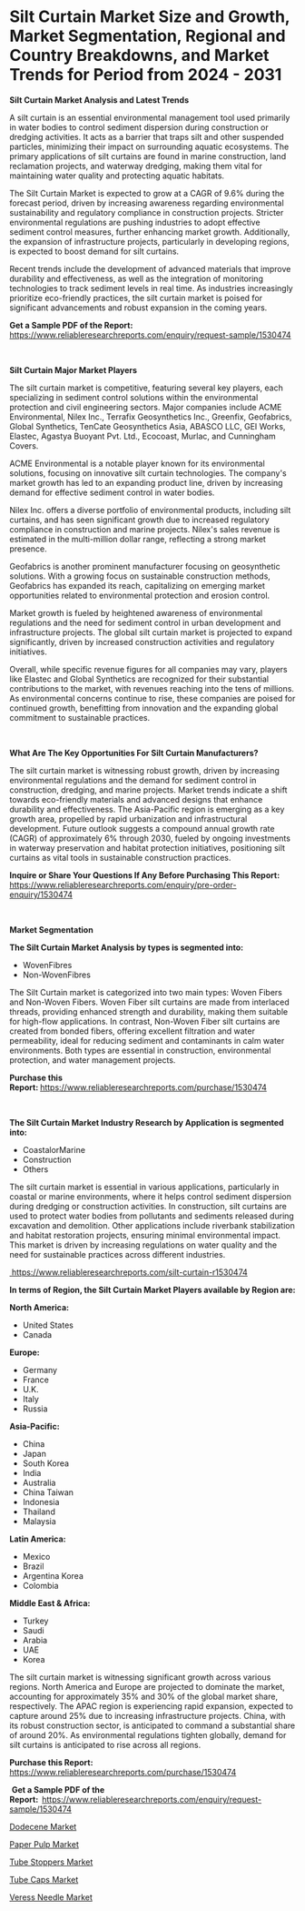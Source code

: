 <p><h1>Silt Curtain Market Size and Growth, Market Segmentation, Regional and Country Breakdowns, and Market Trends for Period from 2024 -  2031</h1></p><p><strong>Silt Curtain Market Analysis and Latest Trends</strong></p>
<p><p>A silt curtain is an essential environmental management tool used primarily in water bodies to control sediment dispersion during construction or dredging activities. It acts as a barrier that traps silt and other suspended particles, minimizing their impact on surrounding aquatic ecosystems. The primary applications of silt curtains are found in marine construction, land reclamation projects, and waterway dredging, making them vital for maintaining water quality and protecting aquatic habitats.</p><p>The Silt Curtain Market is expected to grow at a CAGR of 9.6% during the forecast period, driven by increasing awareness regarding environmental sustainability and regulatory compliance in construction projects. Stricter environmental regulations are pushing industries to adopt effective sediment control measures, further enhancing market growth. Additionally, the expansion of infrastructure projects, particularly in developing regions, is expected to boost demand for silt curtains. </p><p>Recent trends include the development of advanced materials that improve durability and effectiveness, as well as the integration of monitoring technologies to track sediment levels in real time. As industries increasingly prioritize eco-friendly practices, the silt curtain market is poised for significant advancements and robust expansion in the coming years.</p></p>
<p><strong>Get a Sample PDF of the Report:&nbsp;</strong> <a href="https://www.reliableresearchreports.com/enquiry/request-sample/1530474?utm_campaign=32&utm_medium=2&utm_source=Github&utm_content=ia&utm_term=07112024&utm_id=silt-curtain">https://www.reliableresearchreports.com/enquiry/request-sample/1530474</a></p>
<p>&nbsp;</p>
<p><strong>Silt Curtain Major Market Players</strong></p>
<p><p>The silt curtain market is competitive, featuring several key players, each specializing in sediment control solutions within the environmental protection and civil engineering sectors. Major companies include ACME Environmental, Nilex Inc., Terrafix Geosynthetics Inc., Greenfix, Geofabrics, Global Synthetics, TenCate Geosynthetics Asia, ABASCO LLC, GEI Works, Elastec, Agastya Buoyant Pvt. Ltd., Ecocoast, Murlac, and Cunningham Covers.</p><p>ACME Environmental is a notable player known for its environmental solutions, focusing on innovative silt curtain technologies. The company's market growth has led to an expanding product line, driven by increasing demand for effective sediment control in water bodies.</p><p>Nilex Inc. offers a diverse portfolio of environmental products, including silt curtains, and has seen significant growth due to increased regulatory compliance in construction and marine projects. Nilex's sales revenue is estimated in the multi-million dollar range, reflecting a strong market presence.</p><p>Geofabrics is another prominent manufacturer focusing on geosynthetic solutions. With a growing focus on sustainable construction methods, Geofabrics has expanded its reach, capitalizing on emerging market opportunities related to environmental protection and erosion control.</p><p>Market growth is fueled by heightened awareness of environmental regulations and the need for sediment control in urban development and infrastructure projects. The global silt curtain market is projected to expand significantly, driven by increased construction activities and regulatory initiatives.</p><p>Overall, while specific revenue figures for all companies may vary, players like Elastec and Global Synthetics are recognized for their substantial contributions to the market, with revenues reaching into the tens of millions. As environmental concerns continue to rise, these companies are poised for continued growth, benefitting from innovation and the expanding global commitment to sustainable practices.</p></p>
<p>&nbsp;</p>
<p><strong>What Are The Key Opportunities For Silt Curtain Manufacturers?</strong></p>
<p><p>The silt curtain market is witnessing robust growth, driven by increasing environmental regulations and the demand for sediment control in construction, dredging, and marine projects. Market trends indicate a shift towards eco-friendly materials and advanced designs that enhance durability and effectiveness. The Asia-Pacific region is emerging as a key growth area, propelled by rapid urbanization and infrastructural development. Future outlook suggests a compound annual growth rate (CAGR) of approximately 6% through 2030, fueled by ongoing investments in waterway preservation and habitat protection initiatives, positioning silt curtains as vital tools in sustainable construction practices.</p></p>
<p><strong>Inquire or Share Your Questions If Any Before Purchasing This Report:</strong> <a href="https://www.reliableresearchreports.com/enquiry/pre-order-enquiry/1530474?utm_campaign=32&utm_medium=2&utm_source=Github&utm_content=ia&utm_term=07112024&utm_id=silt-curtain">https://www.reliableresearchreports.com/enquiry/pre-order-enquiry/1530474</a></p>
<p>&nbsp;</p>
<p><strong>Market Segmentation</strong></p>
<p><strong>The Silt Curtain Market Analysis by types is segmented into:</strong></p>
<p><ul><li>WovenFibres</li><li>Non-WovenFibres</li></ul></p>
<p><p>The Silt Curtain market is categorized into two main types: Woven Fibers and Non-Woven Fibers. Woven Fiber silt curtains are made from interlaced threads, providing enhanced strength and durability, making them suitable for high-flow applications. In contrast, Non-Woven Fiber silt curtains are created from bonded fibers, offering excellent filtration and water permeability, ideal for reducing sediment and contaminants in calm water environments. Both types are essential in construction, environmental protection, and water management projects.</p></p>
<p><strong>Purchase this Report:&nbsp;</strong><a href="https://www.reliableresearchreports.com/purchase/1530474?utm_campaign=32&utm_medium=2&utm_source=Github&utm_content=ia&utm_term=07112024&utm_id=silt-curtain">https://www.reliableresearchreports.com/purchase/1530474</a></p>
<p>&nbsp;</p>
<p><strong>The Silt Curtain Market Industry Research by Application is segmented into:</strong></p>
<p><ul><li>CoastalorMarine</li><li>Construction</li><li>Others</li></ul></p>
<p><p>The silt curtain market is essential in various applications, particularly in coastal or marine environments, where it helps control sediment dispersion during dredging or construction activities. In construction, silt curtains are used to protect water bodies from pollutants and sediments released during excavation and demolition. Other applications include riverbank stabilization and habitat restoration projects, ensuring minimal environmental impact. This market is driven by increasing regulations on water quality and the need for sustainable practices across different industries.</p></p>
<p><a href="https://www.reliableresearchreports.com/silt-curtain-r1530474?utm_campaign=32&utm_medium=2&utm_source=Github&utm_content=ia&utm_term=07112024&utm_id=silt-curtain">&nbsp;https://www.reliableresearchreports.com/silt-curtain-r1530474</a></p>
<p><strong>In terms of Region, the Silt Curtain Market Players available by Region are:</strong></p>
<p>
    <p> <strong> North America: </strong>
        <ul>
            <li>United States</li>
            <li>Canada</li>
        </ul>
        </p> 
    <p> <strong> Europe: </strong>
        <ul>
            <li>Germany</li>
            <li>France</li>
            <li>U.K.</li>
            <li>Italy</li>
            <li>Russia</li>
        </ul>
        </p> 
    <p> <strong> Asia-Pacific: </strong>
        <ul>
            <li>China</li>
            <li>Japan</li>
            <li>South Korea</li>
            <li>India</li>
            <li>Australia</li>
            <li>China Taiwan</li>
            <li>Indonesia</li>
            <li>Thailand</li>
            <li>Malaysia</li>
        </ul>
        </p> 
    <p> <strong> Latin America: </strong>
        <ul>
            <li>Mexico</li>
            <li>Brazil</li>
            <li>Argentina Korea</li>
            <li>Colombia</li>
        </ul>
        </p> 
    <p> <strong> Middle East & Africa: </strong>
        <ul>
            <li>Turkey</li>
            <li>Saudi</li>
            <li>Arabia</li>
            <li>UAE</li>
            <li>Korea</li>
        </ul>
    </p>
    </p>
<p><p>The silt curtain market is witnessing significant growth across various regions. North America and Europe are projected to dominate the market, accounting for approximately 35% and 30% of the global market share, respectively. The APAC region is experiencing rapid expansion, expected to capture around 25% due to increasing infrastructure projects. China, with its robust construction sector, is anticipated to command a substantial share of around 20%. As environmental regulations tighten globally, demand for silt curtains is anticipated to rise across all regions.</p></p>
<p><strong>Purchase this Report: </strong><a href="https://www.reliableresearchreports.com/purchase/1530474?utm_campaign=32&utm_medium=2&utm_source=Github&utm_content=ia&utm_term=07112024&utm_id=silt-curtain">https://www.reliableresearchreports.com/purchase/1530474</a></p>
<p>&nbsp;<strong>Get a Sample PDF of the Report:&nbsp;&nbsp;</strong><a href="https://www.reliableresearchreports.com/enquiry/request-sample/1530474?utm_campaign=32&utm_medium=2&utm_source=Github&utm_content=ia&utm_term=07112024&utm_id=silt-curtain">https://www.reliableresearchreports.com/enquiry/request-sample/1530474</a></p>
<p><strong></strong></p>
<p><p><a href="https://github.com/catusaesianou/Market-Research-Report-List-1/blob/main/dodecene-market.md?utm_campaign=32&utm_medium=2&utm_source=Github&utm_content=ia&utm_term=07112024&utm_id=silt-curtain">Dodecene Market</a></p><p><a href="https://github.com/sogusofer/Market-Research-Report-List-1/blob/main/paper-pulp-market.md?utm_campaign=32&utm_medium=2&utm_source=Github&utm_content=ia&utm_term=07112024&utm_id=silt-curtain">Paper Pulp Market</a></p><p><a href="https://issuu.com/reportprime-2/docs/tube-stoppers-market-size-2030.pptx_c220547d689ab7?utm_campaign=32&utm_medium=2&utm_source=Github&utm_content=ia&utm_term=07112024&utm_id=silt-curtain">Tube Stoppers Market</a></p><p><a href="https://issuu.com/reportprime-2/docs/tube-caps-market-size-2030.pptx_f24a8e5f9a48ac?utm_campaign=32&utm_medium=2&utm_source=Github&utm_content=ia&utm_term=07112024&utm_id=silt-curtain">Tube Caps Market</a></p><p><a href="https://issuu.com/reportprime-2/docs/veress-needle-market-size-2030.pptx_49f6e933065d2b?utm_campaign=32&utm_medium=2&utm_source=Github&utm_content=ia&utm_term=07112024&utm_id=silt-curtain">Veress Needle Market</a></p></p>